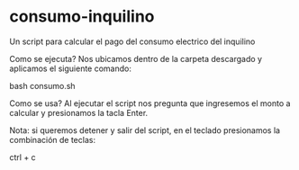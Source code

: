 # consumo-inquilino
Un script para calcular el pago del consumo electrico del inquilino

Como se ejecuta?
Nos ubicamos dentro de la carpeta descargado y aplicamos
el siguiente comando:

bash consumo.sh

Como se usa?
Al ejecutar el script nos pregunta que ingresemos el monto a calcular
y presionamos la tacla Enter.

Nota: si queremos detener y salir del script, en el teclado presionamos
la combinación de teclas:

ctrl + c
 
